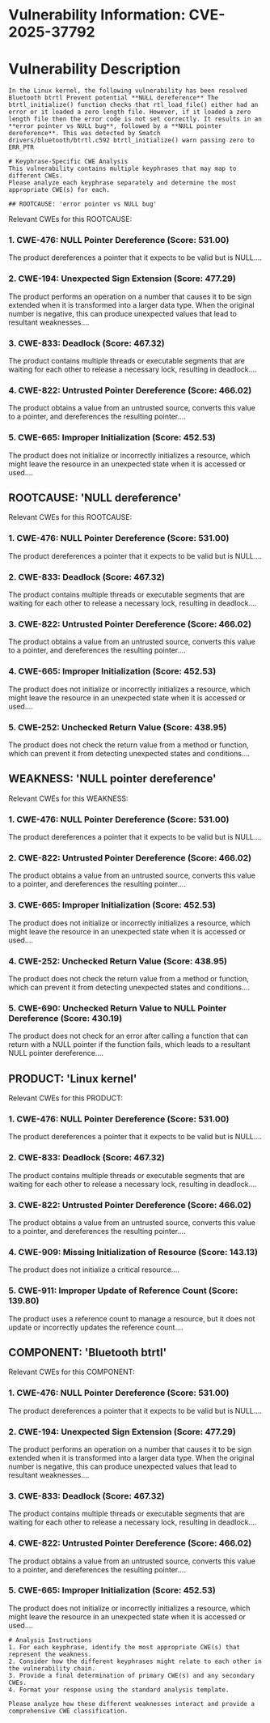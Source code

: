 # Vulnerability Information: CVE-2025-37792

# Vulnerability Description

    In the Linux kernel, the following vulnerability has been resolved Bluetooth btrtl Prevent potential **NULL dereference** The btrtl_initialize() function checks that rtl_load_file() either had an error or it loaded a zero length file. However, if it loaded a zero length file then the error code is not set correctly. It results in an **error pointer vs NULL bug**, followed by a **NULL pointer dereference**. This was detected by Smatch drivers/bluetooth/btrtl.c592 btrtl_initialize() warn passing zero to ERR_PTR

    # Keyphrase-Specific CWE Analysis
    This vulnerability contains multiple keyphrases that may map to different CWEs. 
    Please analyze each keyphrase separately and determine the most appropriate CWE(s) for each.

    ## ROOTCAUSE: 'error pointer vs NULL bug'

Relevant CWEs for this ROOTCAUSE:

### 1. CWE-476: NULL Pointer Dereference (Score: 531.00)

The product dereferences a pointer that it expects to be valid but is NULL....

### 2. CWE-194: Unexpected Sign Extension (Score: 477.29)

The product performs an operation on a number that causes it to be sign extended when it is transformed into a larger data type. When the original number is negative, this can produce unexpected values that lead to resultant weaknesses....

### 3. CWE-833: Deadlock (Score: 467.32)

The product contains multiple threads or executable segments that are waiting for each other to release a necessary lock, resulting in deadlock....

### 4. CWE-822: Untrusted Pointer Dereference (Score: 466.02)

The product obtains a value from an untrusted source, converts this value to a pointer, and dereferences the resulting pointer....

### 5. CWE-665: Improper Initialization (Score: 452.53)

The product does not initialize or incorrectly initializes a resource, which might leave the resource in an unexpected state when it is accessed or used....

## ROOTCAUSE: 'NULL dereference'

Relevant CWEs for this ROOTCAUSE:

### 1. CWE-476: NULL Pointer Dereference (Score: 531.00)

The product dereferences a pointer that it expects to be valid but is NULL....

### 2. CWE-833: Deadlock (Score: 467.32)

The product contains multiple threads or executable segments that are waiting for each other to release a necessary lock, resulting in deadlock....

### 3. CWE-822: Untrusted Pointer Dereference (Score: 466.02)

The product obtains a value from an untrusted source, converts this value to a pointer, and dereferences the resulting pointer....

### 4. CWE-665: Improper Initialization (Score: 452.53)

The product does not initialize or incorrectly initializes a resource, which might leave the resource in an unexpected state when it is accessed or used....

### 5. CWE-252: Unchecked Return Value (Score: 438.95)

The product does not check the return value from a method or function, which can prevent it from detecting unexpected states and conditions....

## WEAKNESS: 'NULL pointer dereference'

Relevant CWEs for this WEAKNESS:

### 1. CWE-476: NULL Pointer Dereference (Score: 531.00)

The product dereferences a pointer that it expects to be valid but is NULL....

### 2. CWE-822: Untrusted Pointer Dereference (Score: 466.02)

The product obtains a value from an untrusted source, converts this value to a pointer, and dereferences the resulting pointer....

### 3. CWE-665: Improper Initialization (Score: 452.53)

The product does not initialize or incorrectly initializes a resource, which might leave the resource in an unexpected state when it is accessed or used....

### 4. CWE-252: Unchecked Return Value (Score: 438.95)

The product does not check the return value from a method or function, which can prevent it from detecting unexpected states and conditions....

### 5. CWE-690: Unchecked Return Value to NULL Pointer Dereference (Score: 430.19)

The product does not check for an error after calling a function that can return with a NULL pointer if the function fails, which leads to a resultant NULL pointer dereference....

## PRODUCT: 'Linux kernel'

Relevant CWEs for this PRODUCT:

### 1. CWE-476: NULL Pointer Dereference (Score: 531.00)

The product dereferences a pointer that it expects to be valid but is NULL....

### 2. CWE-833: Deadlock (Score: 467.32)

The product contains multiple threads or executable segments that are waiting for each other to release a necessary lock, resulting in deadlock....

### 3. CWE-822: Untrusted Pointer Dereference (Score: 466.02)

The product obtains a value from an untrusted source, converts this value to a pointer, and dereferences the resulting pointer....

### 4. CWE-909: Missing Initialization of Resource (Score: 143.13)

The product does not initialize a critical resource....

### 5. CWE-911: Improper Update of Reference Count (Score: 139.80)

The product uses a reference count to manage a resource, but it does not update or incorrectly updates the reference count....

## COMPONENT: 'Bluetooth btrtl'

Relevant CWEs for this COMPONENT:

### 1. CWE-476: NULL Pointer Dereference (Score: 531.00)

The product dereferences a pointer that it expects to be valid but is NULL....

### 2. CWE-194: Unexpected Sign Extension (Score: 477.29)

The product performs an operation on a number that causes it to be sign extended when it is transformed into a larger data type. When the original number is negative, this can produce unexpected values that lead to resultant weaknesses....

### 3. CWE-833: Deadlock (Score: 467.32)

The product contains multiple threads or executable segments that are waiting for each other to release a necessary lock, resulting in deadlock....

### 4. CWE-822: Untrusted Pointer Dereference (Score: 466.02)

The product obtains a value from an untrusted source, converts this value to a pointer, and dereferences the resulting pointer....

### 5. CWE-665: Improper Initialization (Score: 452.53)

The product does not initialize or incorrectly initializes a resource, which might leave the resource in an unexpected state when it is accessed or used....


    # Analysis Instructions
    1. For each keyphrase, identify the most appropriate CWE(s) that represent the weakness.
    2. Consider how the different keyphrases might relate to each other in the vulnerability chain.
    3. Provide a final determination of primary CWE(s) and any secondary CWEs.
    4. Format your response using the standard analysis template.

    Please analyze how these different weaknesses interact and provide a comprehensive CWE classification.
    